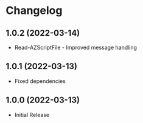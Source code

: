 ﻿# Changelog

## 1.0.2 (2022-03-14)

+ Read-AZScriptFile - Improved message handling

## 1.0.1 (2022-03-13)

+ Fixed dependencies

## 1.0.0 (2022-03-13)

+ Initial Release
